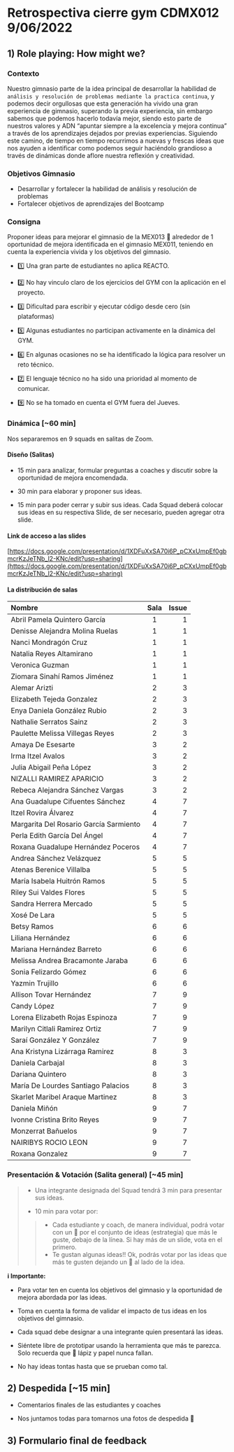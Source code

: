 # Retrospectiva cierre gym CDMX012 9/06/2022

## 1) Role playing: How might we?

### Contexto

Nuestro gimnasio parte de la idea principal de desarrollar la habilidad de
`análisis y resolución de problemas mediante la practica continua`, y podemos
decir orgullosas que esta generación ha vivido una gran experiencia de gimnasio,
superando la previa experiencia, sin embargo sabemos que podemos hacerlo todavía
mejor, siendo esto parte de nuestros valores y ADN “apuntar siempre a la excelencia
y mejora continua” a través de los aprendizajes dejados por previas experiencias.
Siguiendo este camino, de tiempo en tiempo recurrimos a nuevas y frescas ideas
que nos ayuden a identificar como podemos seguir haciéndolo grandioso a través
de dinámicas donde aflore nuestra reflexión y creatividad.

### Objetivos Gimnasio

- Desarrollar y fortalecer la habilidad de análisis y resolución de problemas
- Fortalecer objetivos de aprendizajes del Bootcamp

### Consigna

Proponer ideas para mejorar el gimnasio de la MEX013 💪 alrededor de 1 oportunidad
de mejora identificada en el gimnasio MEX011, teniendo en cuenta la experiencia
vivida y los objetivos del gimnasio.

- 1️⃣ Una gran parte de estudiantes no aplica REACTO.
- 2️⃣ No hay vinculo claro de los ejercicios del GYM con la aplicación en el proyecto.
- 3️⃣ Dificultad para escribir y ejecutar código desde cero (sin plataformas)

- 5️⃣ Algunas estudiantes no participan activamente en la dinámica del GYM.
- 6️⃣ En algunas ocasiones no se ha identificado la lógica para resolver un reto
técnico.
- 7️⃣ El lenguaje técnico no ha sido una prioridad al momento de comunicar.

- 9️⃣ No se ha tomado en cuenta el GYM fuera del Jueves.

### Dinámica [~60 min]

Nos separaremos en 9 squads en salitas de Zoom.

#### Diseño (Salitas)

- 15 min para analizar, formular preguntas a coaches y discutir sobre la
oportunidad de mejora encomendada.

- 30 min para elaborar y proponer sus ideas.

- 15 min para poder cerrar y subir sus ideas. Cada Squad deberá colocar sus ideas
en su respectiva Slide, de ser necesario, pueden agregar otra slide.

#### Link de acceso a las slides

[https://docs.google.com/presentation/d/1XDFuXxSA70i6P_pCXxUmpEf0gbmcrKzJeTNb_l2-KNc/edit?usp=sharing](https://docs.google.com/presentation/d/1XDFuXxSA70i6P_pCXxUmpEf0gbmcrKzJeTNb_l2-KNc/edit?usp=sharing)

#### La distribución de salas

|Nombre     |Sala      | Issue |
| :---      | :----:    |  ---: |
|Abril Pamela Quintero García| 1| 1|
|Denisse Alejandra Molina Ruelas| 1| 1|
|Nanci Mondragón Cruz| 1| 1|
|Natalia  Reyes Altamirano| 1| 1|
|Veronica Guzman| 1| 1|
|Ziomara Sinahí Ramos Jiménez| 1| 1|
|Alemar Arizti| 2| 3|
|Elizabeth Tejeda Gonzalez| 2| 3|
|Enya Daniela González Rubio| 2| 3|
|Nathalie Serratos Sainz| 2| 3|
|Paulette Melissa Villegas Reyes| 2| 3|
|Amaya De Esesarte| 3| 2|
|Irma Itzel Avalos| 3| 2|
|Julia Abigail Peña López| 3| 2|
|NIZALLI RAMIREZ APARICIO| 3| 2|
|Rebeca Alejandra Sánchez Vargas| 3| 2|
|Ana Guadalupe Cifuentes Sánchez| 4| 7|
|Itzel Rovira Álvarez| 4| 7|
|Margarita Del Rosario García Sarmiento| 4| 7|
|Perla Edith García Del Ángel| 4| 7|
|Roxana Guadalupe Hernández Poceros| 4| 7|
|Andrea Sánchez Velázquez| 5| 5|
|Atenas Berenice Villalba| 5| 5|
|María Isabela Huitrón Ramos| 5| 5|
|Riley Sui Valdes Flores| 5| 5|
|Sandra Herrera Mercado| 5| 5|
|Xosé De Lara| 5| 5|
|Betsy Ramos| 6| 6|
|Liliana Hernández| 6| 6|
|Mariana Hernández Barreto| 6| 6|
|Melissa Andrea Bracamonte Jaraba| 6| 6|
|Sonia Felizardo Gómez| 6| 6|
|Yazmin Trujillo| 6| 6|
|Allison Tovar Hernández| 7| 9|
|Candy López| 7| 9|
|Lorena Elizabeth Rojas Espinoza| 7| 9|
|Marilyn Citlali Ramirez Ortiz| 7| 9|
|Saraí González Y González| 7| 9|
|Ana Kristyna Lizárraga Ramirez| 8| 3|
|Daniela Carbajal| 8| 3|
|Dariana  Quintero| 8| 3|
|María De Lourdes Santiago Palacios| 8| 3|
|Skarlet Maribel Araque Martinez| 8| 3|
|Daniela Miñón| 9| 7|
|Ivonne Cristina Brito Reyes| 9| 7|
|Monzerrat Bañuelos| 9| 7|
|NAIRIBYS ROCIO LEON| 9| 7|
|Roxana Gonzalez| 9| 7|

### Presentación & Votación (Salita general) [~45 min]

> - Una integrante designada del Squad tendrá 3 min para presentar sus ideas.
>
>- 10 min para votar por:
>
> > - Cada estudiante y coach, de manera individual, podrá votar con un  💛 por
> > el conjunto de ideas (estrategia) que más le guste, debajo de la línea. Si hay
> > más de un slide, vota en el primero.
> > - Te gustan algunas ideas!! Ok, podrás votar por las ideas que más te gusten
> > dejando un 💜 al lado de la idea.

__ℹ️ Importante:__

- Para votar ten en cuenta los objetivos del gimnasio y la oportunidad de mejora
abordada por las ideas.

- Toma en cuenta la forma de validar el impacto de tus ideas en los objetivos
del gimnasio.

- Cada squad debe designar a una integrante quien presentará las ideas.

- Siéntete libre de prototipar usando la herramienta que más te parezca. Solo
recuerda que 📝 lápiz y papel nunca fallan.

- No hay ideas tontas hasta que se prueban como tal.

## 2) Despedida [~15 min]

- Comentarios finales de las estudiantes y coaches

- Nos juntamos todas para tomarnos una fotos de despedida 📸

## 3) Formulario final de feedback
